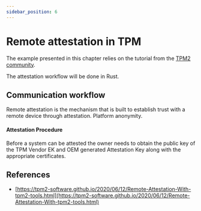 ```yaml
---
sidebar_position: 6
---
```


# Remote attestation in TPM

The example presented in this chapter relies on the tutorial from the [TPM2 community](https://tpm2-software.github.io/2020/06/12/Remote-Attestation-With-tpm2-tools.html). 

The attestation workflow will be done in Rust. 

## Communication workflow 

Remote attestation is the mechanism that is built to establish trust with a remote device through attestation. 
Platform anonymity. 
#### Attestation Procedure
Before a system can be attested the owner needs to obtain the public key of the TPM Vendor EK and OEM generated Attestation Key along with the appropriate certificates. 


## References 
- [https://tpm2-software.github.io/2020/06/12/Remote-Attestation-With-tpm2-tools.html](https://tpm2-software.github.io/2020/06/12/Remote-Attestation-With-tpm2-tools.html)